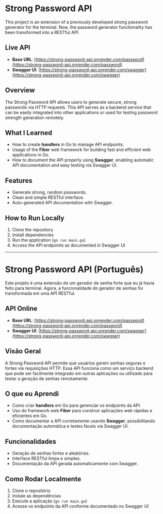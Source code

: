 # Strong Password API

This project is an extension of a previously developed strong password generator for the terminal. Now, the password generator functionality has been transformed into a RESTful API.

## Live API

- **Base URL**: [https://strong-password-api.onrender.com/password](https://strong-password-api.onrender.com/password)  
- **Swagger UI**: [https://strong-password-api.onrender.com/swagger](https://strong-password-api.onrender.com/swagger)

## Overview

The Strong Password API allows users to generate secure, strong passwords via HTTP requests. This API serves as a backend service that can be easily integrated into other applications or used for testing password strength generation remotely.

## What I Learned

- How to create **handlers** in Go to manage API endpoints.  
- Usage of the **Fiber** web framework for building fast and efficient web applications in Go.  
- How to document the API properly using **Swagger**, enabling automatic API documentation and easy testing via Swagger UI.

## Features

- Generate strong, random passwords.  
- Clean and simple RESTful interface.  
- Auto-generated API documentation with Swagger.

## How to Run Locally

1. Clone the repository  
2. Install dependencies  
3. Run the application (`go run main.go`)  
4. Access the API endpoints as documented in Swagger UI

---

# Strong Password API (Português)

Este projeto é uma extensão de um gerador de senha forte que eu já havia feito para terminal. Agora, a funcionalidade do gerador de senhas foi transformada em uma API RESTful.

## API Online

- **Base URL**: [https://strong-password-api.onrender.com/password](https://strong-password-api.onrender.com/password)  
- **Swagger UI**: [https://strong-password-api.onrender.com/swagger](https://strong-password-api.onrender.com/swagger)

## Visão Geral

A Strong Password API permite que usuários gerem senhas seguras e fortes via requisições HTTP. Essa API funciona como um serviço backend que pode ser facilmente integrado em outras aplicações ou utilizado para testar a geração de senhas remotamente.

## O que eu Aprendi

- Como criar **handlers** em Go para gerenciar os endpoints da API.  
- Uso do framework web **Fiber** para construir aplicações web rápidas e eficientes em Go.  
- Como documentar a API corretamente usando **Swagger**, possibilitando documentação automática e testes fáceis via Swagger UI.

## Funcionalidades

- Geração de senhas fortes e aleatórias.
- Interface RESTful limpa e simples.  
- Documentação da API gerada automaticamente com Swagger.

## Como Rodar Localmente

1. Clone o repositório  
2. Instale as dependências  
3. Execute a aplicação (`go run main.go`)  
4. Acesse os endpoints da API conforme documentado no Swagger UI
